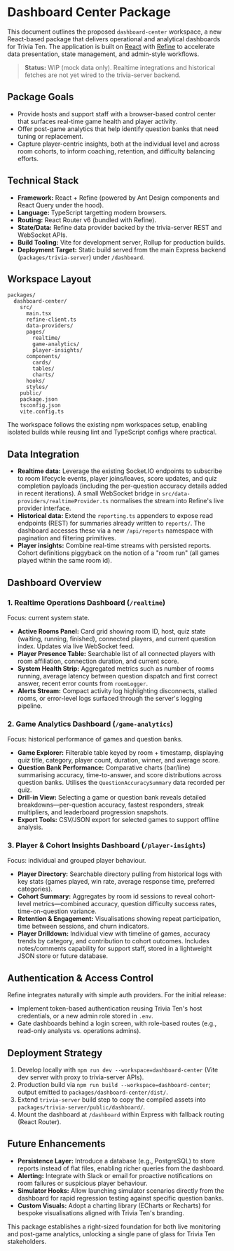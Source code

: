 # Dashboard Center Package

This document outlines the proposed `dashboard-center` workspace, a new React-based package that delivers operational and analytical dashboards for Trivia Ten. The application is built on [React](https://react.dev) with [Refine](https://refine.dev) to accelerate data presentation, state management, and admin-style workflows.

> **Status:** WIP (mock data only). Realtime integrations and historical fetches are not yet wired to the trivia-server backend.

## Package Goals

- Provide hosts and support staff with a browser-based control center that surfaces real-time game health and player activity.
- Offer post-game analytics that help identify question banks that need tuning or replacement.
- Capture player-centric insights, both at the individual level and across room cohorts, to inform coaching, retention, and difficulty balancing efforts.

## Technical Stack

- **Framework:** React + Refine (powered by Ant Design components and React Query under the hood).
- **Language:** TypeScript targetting modern browsers.
- **Routing:** React Router v6 (bundled with Refine).
- **State/Data:** Refine data provider backed by the trivia-server REST and WebSocket APIs.
- **Build Tooling:** Vite for development server, Rollup for production builds.
- **Deployment Target:** Static build served from the main Express backend (`packages/trivia-server`) under `/dashboard`.

## Workspace Layout

```
packages/
  dashboard-center/
    src/
      main.tsx
      refine-client.ts
      data-providers/
      pages/
        realtime/
        game-analytics/
        player-insights/
      components/
        cards/
        tables/
        charts/
      hooks/
      styles/
    public/
    package.json
    tsconfig.json
    vite.config.ts
```

The workspace follows the existing npm workspaces setup, enabling isolated builds while reusing lint and TypeScript configs where practical.

## Data Integration

- **Realtime data:** Leverage the existing Socket.IO endpoints to subscribe to room lifecycle events, player joins/leaves, score updates, and quiz completion payloads (including the per-question accuracy details added in recent iterations). A small WebSocket bridge in `src/data-providers/realtimeProvider.ts` normalises the stream into Refine's live provider interface.
- **Historical data:** Extend the `reporting.ts` appenders to expose read endpoints (REST) for summaries already written to `reports/`. The dashboard accesses these via a new `/api/reports` namespace with pagination and filtering primitives.
- **Player insights:** Combine real-time streams with persisted reports. Cohort definitions piggyback on the notion of a "room run" (all games played within the same room id).

## Dashboard Overview

### 1. Realtime Operations Dashboard (`/realtime`)

Focus: current system state.

- **Active Rooms Panel:** Card grid showing room ID, host, quiz state (waiting, running, finished), connected players, and current question index. Updates via live WebSocket feed.
- **Player Presence Table:** Searchable list of all connected players with room affiliation, connection duration, and current score.
- **System Health Strip:** Aggregated metrics such as number of rooms running, average latency between question dispatch and first correct answer, recent error counts from `roomLogger`.
- **Alerts Stream:** Compact activity log highlighting disconnects, stalled rooms, or error-level logs surfaced through the server's logging pipeline.

### 2. Game Analytics Dashboard (`/game-analytics`)

Focus: historical performance of games and question banks.

- **Game Explorer:** Filterable table keyed by room + timestamp, displaying quiz title, category, player count, duration, winner, and average score.
- **Question Bank Performance:** Comparative charts (bar/line) summarising accuracy, time-to-answer, and score distributions across question banks. Utilises the `QuestionAccuracySummary` data recorded per quiz.
- **Drill-in View:** Selecting a game or question bank reveals detailed breakdowns—per-question accuracy, fastest responders, streak multipliers, and leaderboard progression snapshots.
- **Export Tools:** CSV/JSON export for selected games to support offline analysis.

### 3. Player & Cohort Insights Dashboard (`/player-insights`)

Focus: individual and grouped player behaviour.

- **Player Directory:** Searchable directory pulling from historical logs with key stats (games played, win rate, average response time, preferred categories).
- **Cohort Summary:** Aggregates by room id sessions to reveal cohort-level metrics—combined accuracy, question difficulty success rates, time-on-question variance.
- **Retention & Engagement:** Visualisations showing repeat participation, time between sessions, and churn indicators.
- **Player Drilldown:** Individual view with timeline of games, accuracy trends by category, and contribution to cohort outcomes. Includes notes/comments capability for support staff, stored in a lightweight JSON store or future database.

## Authentication & Access Control

Refine integrates naturally with simple auth providers. For the initial release:

- Implement token-based authentication reusing Trivia Ten's host credentials, or a new admin role stored in `.env`.
- Gate dashboards behind a login screen, with role-based routes (e.g., read-only analysts vs. operations admins).

## Deployment Strategy

1. Develop locally with `npm run dev --workspace=dashboard-center` (Vite dev server with proxy to trivia-server APIs).
2. Production build via `npm run build --workspace=dashboard-center`; output emitted to `packages/dashboard-center/dist/`.
3. Extend `trivia-server` build step to copy the compiled assets into `packages/trivia-server/public/dashboard/`.
4. Mount the dashboard at `/dashboard` within Express with fallback routing (React Router).

## Future Enhancements

- **Persistence Layer:** Introduce a database (e.g., PostgreSQL) to store reports instead of flat files, enabling richer queries from the dashboard.
- **Alerting:** Integrate with Slack or email for proactive notifications on room failures or suspicious player behaviour.
- **Simulator Hooks:** Allow launching simulator scenarios directly from the dashboard for rapid regression testing against specific question banks.
- **Custom Visuals:** Adopt a charting library (ECharts or Recharts) for bespoke visualisations aligned with Trivia Ten's branding.

This package establishes a right-sized foundation for both live monitoring and post-game analytics, unlocking a single pane of glass for Trivia Ten stakeholders.
